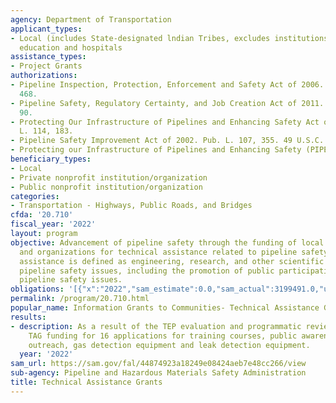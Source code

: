 ```yaml
---
agency: Department of Transportation
applicant_types:
- Local (includes State-designated lndian Tribes, excludes institutions of higher
  education and hospitals
assistance_types:
- Project Grants
authorizations:
- Pipeline Inspection, Protection, Enforcement and Safety Act of 2006. Pub. L. 109,
  468.
- Pipeline Safety, Regulatory Certainty, and Job Creation Act of 2011. Pub. L. 112,
  90.
- Protecting Our Infrastructure of Pipelines and Enhancing Safety Act of 2016. Pub.
  L. 114, 183.
- Pipeline Safety Improvement Act of 2002. Pub. L. 107, 355. 49 U.S.C. &sect; 60130.
- Protecting our Infrastructure of Pipelines and Enhancing Safety (PIPES) Act of 2020.
beneficiary_types:
- Local
- Private nonprofit institution/organization
- Public nonprofit institution/organization
categories:
- Transportation - Highways, Public Roads, and Bridges
cfda: '20.710'
fiscal_year: '2022'
layout: program
objective: Advancement of pipeline safety through the funding of local communities
  and organizations for technical assistance related to pipeline safety issues.  Technical
  assistance is defined as engineering, research, and other scientific analysis of
  pipeline safety issues, including the promotion of public participation on technical
  pipeline safety issues.
obligations: '[{"x":"2022","sam_estimate":0.0,"sam_actual":3199491.0,"usa_spending_actual":2111902.67},{"x":"2023","sam_estimate":2000580.0,"sam_actual":0.0,"usa_spending_actual":-8548.24},{"x":"2024","sam_estimate":2000000.0,"sam_actual":0.0,"usa_spending_actual":0.0}]'
permalink: /program/20.710.html
popular_name: Information Grants to Communities- Technical Assistance Grants
results:
- description: As a result of the TEP evaluation and programmatic review, PHMSA awarded
    TAG funding for 16 applications for training courses, public awareness, e-learning,
    outreach, gas detection equipment and leak detection equipment.
  year: '2022'
sam_url: https://sam.gov/fal/44874923a18249e08424aeb7e48cc266/view
sub-agency: Pipeline and Hazardous Materials Safety Administration
title: Technical Assistance Grants
---
```

